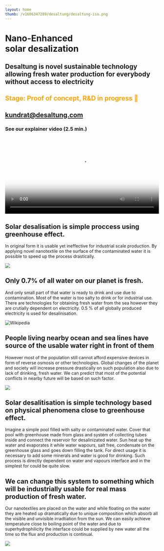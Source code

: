 ```yaml
---
layout: home
thumb: /v1606347289/desaltung/desaltung-iso.png
---
```


# Nano-Enhanced<br />solar desalization

## Desaltung is novel sustainable technology allowing fresh water production for everybody without access to electricity

## <span style="color:orange">Stage: Proof of concept, R&D in progress 🚀 </span>

## <span class="text-blue-600">kundrat@desaltung.com</span>

### See our explainer video (2.5 min.)

<video controls width="100%" poster="https://res.cloudinary.com/dhxmg9p4i/image/upload/v1604434055/desaltung/video-poster.jpg">
<source src="https://res.cloudinary.com/dhxmg9p4i/video/upload/v1604247477/desaltung/videoplayback.mp4"
type="video/mp4">
Sorry, your browser doesn't support embedded videos.
</video>

## Solar desalisation is simple proccess using greenhouse effect.

In original form it is usable yet ineffective for industrial scale production. By applying novel nanotextile on the surface of the contaminated water it is possible to speed up the process drastically.

![](https://res.cloudinary.com/dhxmg9p4i/image/upload/v1602696593/desaltung/cloth_ax8mti.jpg)

## Only 0.7% of all water on our planet is fresh.

And only small part of that water is ready to drink and use due to contamination. Most of the water is too salty to drink or for industrial use. There are technologies for obtaining fresh water from the sea however they are crutially dependent on electricity. 0.5 % of all globally produced electricity is used for desalinisation.

![Wikipedia](https://res.cloudinary.com/dhxmg9p4i/image/upload/v1602706782/desaltung/2006megacities-1-_ahfwla.jpg "Wikipedia.org")

## People living nearby ocean and sea lines have source of the usable water right in front of them

However most of the population still cannot afford expensive devices in form of reverse osmosis or other technologies. Global changes of the planet and society will increase pressure drastically on such population also due to lack of drinking, fresh water. We can predict that most of the potential conflicts in nearby future will be based on such factor.

![](https://res.cloudinary.com/dhxmg9p4i/image/upload/v1602706936/desaltung/luis-graterol-uAROvYw9WDs-unsplash_jtxlj4.jpg)

## Solar desalitisation is simple technology based on physical phenomena close to greenhouse effect.

Imagine a simple pool filled with salty or contaminated water. Cover that pool with greenhouse made from glass and systém of collecting tubes inside and connect the reservoir for desalinizated water. Sun heat up the water and evaporates it while water wapours, salt free, condensate on the greenhouse glass and goes down filling the tank. For direct usage it is necessary to add some minerals and water is good for drinking. Such process is directly dependent on water and vapours interface and in the simplest for could be quite slow.

## We can change this system to something which will be industrially usable for real mass production of fresh water.

Our nanotextiles are placed on the water and while floating on the water they are heated up dramatically due to unique composition which absorb all the visible and unvisible irradtiation from the sun. We can easily achieve temperature close to boiling point of the water and due to superhydrophilicity the interface could be supplied by new water all the time so the flux and production is continual.

![](https://res.cloudinary.com/dhxmg9p4i/image/upload/v1602696104/desaltung/anthony-aird-mgJo2xmXyAM-unsplash_k9x1e9.jpg)
